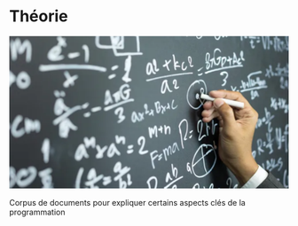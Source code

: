 # Théorie
![Alt text](theorie.png)

Corpus de documents pour expliquer certains aspects clés de la programmation